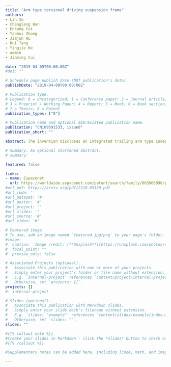 ```yaml
---
title: "Arm type torsional driving suspension frame"
authors:
- Lin Xu
- Chengleng Han
- Enkang Cui
- Yaohui Zhong
- Jiajun Wu
- Rui Tang
- Yingjie He
- admin
- Jiaming Cui

date: "2019-04-09T00:00:00Z"
#doi: ""

# Schedule page publish date (NOT publication's date).
publishDate: "2019-04-09T00:00:00Z"

# Publication type.
# Legend: 0 = Uncategorized; 1 = Conference paper; 2 = Journal article;
# 3 = Preprint / Working Paper; 4 = Report; 5 = Book; 6 = Book section;
# 7 = Thesis; 8 = Patent
publication_types: ["8"]

# Publication name and optional abbreviated publication name.
publication: "CN109591533, issued"
publication_short: ""

abstract: The invention discloses an integrated trailing arm type independent suspension system. The system comprises a power device, the left side and the right side of the power device sleeve mandrels respectively, the mandrels on the left side and the right side are fixedly connected with a vehicle body separately, blade dampers and trailing arms sleeve the mandrels on the left side and the right side insequence from inside to outside, the inner ends of two blade dampers on the left side and the right side are connected with the two ends of the power device respectively, the trailing arms are connected with the blade dampers on the corresponding sides, torsion rod springs are connected between the blade damper on the left side and the trailing arm on the right side and between the blade damper on the right side and the trailing arm on the left side, and the lower ends of the two trailing arms are connected with the wheels. Automatic adjustment of the vehicle body height is achieved, and thevehicle body damping function is achieved; a vehicle body platform can adapt to various complex terrains, and the functions of climbing, ditch crossing, mountain driving and the like are achieved.

# Summary. An optional shortened abstract.
# summary: 

featured: false

links:
- name: Espacenet
  url: https://worldwide.espacenet.com/patent/search/family/065966096/publication/CN109591533A?q=CN109591533
#url_pdf: https://arxiv.org/pdf/2210.05130.pdf
#url_code: ''
#url_dataset: '#'
#url_poster: '#'
#url_project: ''
#url_slides: ''
#url_source: '#'
#url_video: '#'

# Featured image
# To use, add an image named `featured.jpg/png` to your page's folder. 
#image:
#  caption: 'Image credit: [**Unsplash**](https://unsplash.com/photos/s9CC2SKySJM)'
#  focal_point: ""
#  preview_only: false

# Associated Projects (optional).
#   Associate this publication with one or more of your projects.
#   Simply enter your project's folder or file name without extension.
#   E.g. `internal-project` references `content/project/internal-project/index.md`.
#   Otherwise, set `projects: []`.
projects: []
#- internal-project

# Slides (optional).
#   Associate this publication with Markdown slides.
#   Simply enter your slide deck's filename without extension.
#   E.g. `slides: "example"` references `content/slides/example/index.md`.
#   Otherwise, set `slides: ""`.
slides: ""

#{{% callout note %}}
#Create your slides in Markdown - click the *Slides* button to check out the example.
#{{% /callout %}}

#Supplementary notes can be added here, including [code, math, and images](https://wowchemy.com/docs/writing-markdown-latex/).

---
```


